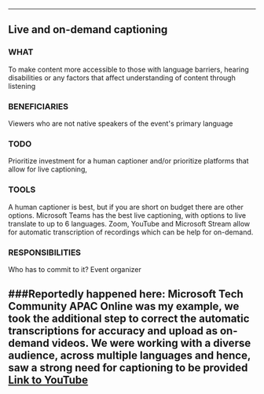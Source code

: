 -----
## Live and on-demand captioning
### WHAT 
To make content more accessible to those with language barriers, hearing disabilities or any factors that affect understanding of content through listening
### BENEFICIARIES
Viewers who are not native speakers of the event's primary language
### TODO
Prioritize investment for a human captioner and/or prioritize platforms that allow for live captioning,
### TOOLS
A human captioner is best, but if you are short on budget there are other options. Microsoft Teams has the best live captioning, with options to live translate to up to 6 languages. Zoom, YouTube and Microsoft Stream allow for automatic transcription of recordings which can be help for on-demand.
### RESPONSIBILITIES
Who has to commit to it? Event organizer

###Reportedly happened here:
Microsoft Tech Community APAC Online was my example, we took the additional step to correct the automatic transcriptions for accuracy and upload as on-demand videos. We were working with a diverse audience, across multiple languages and hence, saw a strong need for captioning to be provided   
[Link to YouTube](https://www.youtube.com/playlist?list=PLbWhpxBHr6BVsZDbAcuJd6njEC1c5GjaB)
------ 
